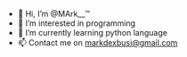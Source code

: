 - 👋 Hi, I’m @MArk__™
- 👀 I’m interested in programming
- 🌱 I’m currently learning python language
- 📫 Contact me on markdexbusi@gmail.com

